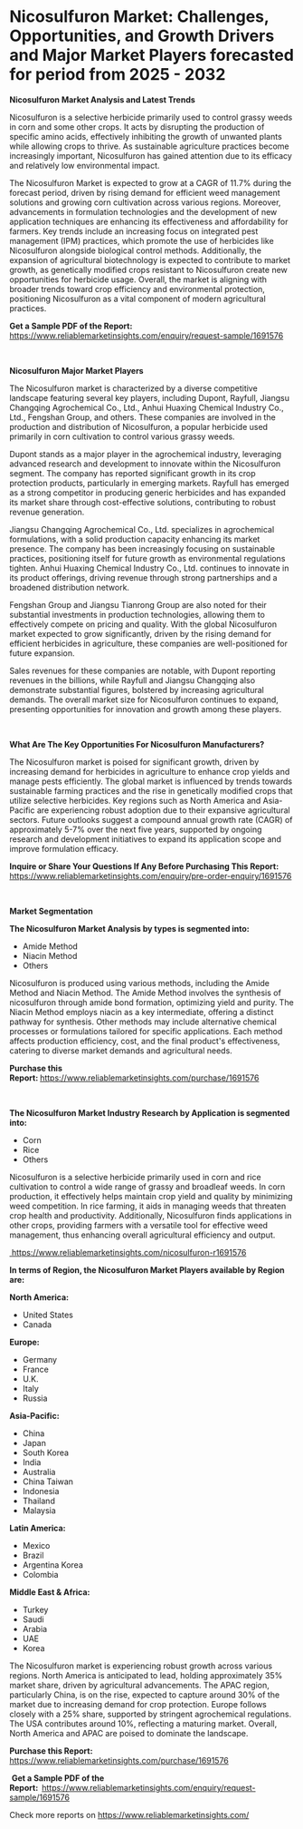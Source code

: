 <p><h1>Nicosulfuron Market: Challenges, Opportunities, and Growth Drivers and Major Market Players forecasted for period from 2025 - 2032</h1></p><p><strong>Nicosulfuron Market Analysis and Latest Trends</strong></p>
<p><p>Nicosulfuron is a selective herbicide primarily used to control grassy weeds in corn and some other crops. It acts by disrupting the production of specific amino acids, effectively inhibiting the growth of unwanted plants while allowing crops to thrive. As sustainable agriculture practices become increasingly important, Nicosulfuron has gained attention due to its efficacy and relatively low environmental impact.</p><p>The Nicosulfuron Market is expected to grow at a CAGR of 11.7% during the forecast period, driven by rising demand for efficient weed management solutions and growing corn cultivation across various regions. Moreover, advancements in formulation technologies and the development of new application techniques are enhancing its effectiveness and affordability for farmers. Key trends include an increasing focus on integrated pest management (IPM) practices, which promote the use of herbicides like Nicosulfuron alongside biological control methods. Additionally, the expansion of agricultural biotechnology is expected to contribute to market growth, as genetically modified crops resistant to Nicosulfuron create new opportunities for herbicide usage. Overall, the market is aligning with broader trends toward crop efficiency and environmental protection, positioning Nicosulfuron as a vital component of modern agricultural practices.</p></p>
<p><strong>Get a Sample PDF of the Report:&nbsp;</strong> <a href="https://www.reliablemarketinsights.com/enquiry/request-sample/1691576?utm_campaign=1789&utm_medium=2&utm_source=Github&utm_content=ia&utm_term=07012025&utm_id=nicosulfuron">https://www.reliablemarketinsights.com/enquiry/request-sample/1691576</a></p>
<p>&nbsp;</p>
<p><strong>Nicosulfuron Major Market Players</strong></p>
<p><p>The Nicosulfuron market is characterized by a diverse competitive landscape featuring several key players, including Dupont, Rayfull, Jiangsu Changqing Agrochemical Co., Ltd., Anhui Huaxing Chemical Industry Co., Ltd., Fengshan Group, and others. These companies are involved in the production and distribution of Nicosulfuron, a popular herbicide used primarily in corn cultivation to control various grassy weeds.</p><p>Dupont stands as a major player in the agrochemical industry, leveraging advanced research and development to innovate within the Nicosulfuron segment. The company has reported significant growth in its crop protection products, particularly in emerging markets. Rayfull has emerged as a strong competitor in producing generic herbicides and has expanded its market share through cost-effective solutions, contributing to robust revenue generation.</p><p>Jiangsu Changqing Agrochemical Co., Ltd. specializes in agrochemical formulations, with a solid production capacity enhancing its market presence. The company has been increasingly focusing on sustainable practices, positioning itself for future growth as environmental regulations tighten. Anhui Huaxing Chemical Industry Co., Ltd. continues to innovate in its product offerings, driving revenue through strong partnerships and a broadened distribution network.</p><p>Fengshan Group and Jiangsu Tianrong Group are also noted for their substantial investments in production technologies, allowing them to effectively compete on pricing and quality. With the global Nicosulfuron market expected to grow significantly, driven by the rising demand for efficient herbicides in agriculture, these companies are well-positioned for future expansion.</p><p>Sales revenues for these companies are notable, with Dupont reporting revenues in the billions, while Rayfull and Jiangsu Changqing also demonstrate substantial figures, bolstered by increasing agricultural demands. The overall market size for Nicosulfuron continues to expand, presenting opportunities for innovation and growth among these players.</p></p>
<p>&nbsp;</p>
<p><strong>What Are The Key Opportunities For Nicosulfuron Manufacturers?</strong></p>
<p><p>The Nicosulfuron market is poised for significant growth, driven by increasing demand for herbicides in agriculture to enhance crop yields and manage pests efficiently. The global market is influenced by trends towards sustainable farming practices and the rise in genetically modified crops that utilize selective herbicides. Key regions such as North America and Asia-Pacific are experiencing robust adoption due to their expansive agricultural sectors. Future outlooks suggest a compound annual growth rate (CAGR) of approximately 5-7% over the next five years, supported by ongoing research and development initiatives to expand its application scope and improve formulation efficacy.</p></p>
<p><strong>Inquire or Share Your Questions If Any Before Purchasing This Report:</strong> <a href="https://www.reliablemarketinsights.com/enquiry/pre-order-enquiry/1691576?utm_campaign=1789&utm_medium=2&utm_source=Github&utm_content=ia&utm_term=07012025&utm_id=nicosulfuron">https://www.reliablemarketinsights.com/enquiry/pre-order-enquiry/1691576</a></p>
<p>&nbsp;</p>
<p><strong>Market Segmentation</strong></p>
<p><strong>The Nicosulfuron Market Analysis by types is segmented into:</strong></p>
<p><ul><li>Amide Method</li><li>Niacin Method</li><li>Others</li></ul></p>
<p><p>Nicosulfuron is produced using various methods, including the Amide Method and Niacin Method. The Amide Method involves the synthesis of nicosulfuron through amide bond formation, optimizing yield and purity. The Niacin Method employs niacin as a key intermediate, offering a distinct pathway for synthesis. Other methods may include alternative chemical processes or formulations tailored for specific applications. Each method affects production efficiency, cost, and the final product's effectiveness, catering to diverse market demands and agricultural needs.</p></p>
<p><strong>Purchase this Report:&nbsp;</strong><a href="https://www.reliablemarketinsights.com/purchase/1691576?utm_campaign=1789&utm_medium=2&utm_source=Github&utm_content=ia&utm_term=07012025&utm_id=nicosulfuron">https://www.reliablemarketinsights.com/purchase/1691576</a></p>
<p>&nbsp;</p>
<p><strong>The Nicosulfuron Market Industry Research by Application is segmented into:</strong></p>
<p><ul><li>Corn</li><li>Rice</li><li>Others</li></ul></p>
<p><p>Nicosulfuron is a selective herbicide primarily used in corn and rice cultivation to control a wide range of grassy and broadleaf weeds. In corn production, it effectively helps maintain crop yield and quality by minimizing weed competition. In rice farming, it aids in managing weeds that threaten crop health and productivity. Additionally, Nicosulfuron finds applications in other crops, providing farmers with a versatile tool for effective weed management, thus enhancing overall agricultural efficiency and output.</p></p>
<p><a href="https://www.reliablemarketinsights.com/nicosulfuron-r1691576?utm_campaign=1789&utm_medium=2&utm_source=Github&utm_content=ia&utm_term=07012025&utm_id=nicosulfuron">&nbsp;https://www.reliablemarketinsights.com/nicosulfuron-r1691576</a></p>
<p><strong>In terms of Region, the Nicosulfuron Market Players available by Region are:</strong></p>
<p>
    <p> <strong> North America: </strong>
        <ul>
            <li>United States</li>
            <li>Canada</li>
        </ul>
        </p> 
    <p> <strong> Europe: </strong>
        <ul>
            <li>Germany</li>
            <li>France</li>
            <li>U.K.</li>
            <li>Italy</li>
            <li>Russia</li>
        </ul>
        </p> 
    <p> <strong> Asia-Pacific: </strong>
        <ul>
            <li>China</li>
            <li>Japan</li>
            <li>South Korea</li>
            <li>India</li>
            <li>Australia</li>
            <li>China Taiwan</li>
            <li>Indonesia</li>
            <li>Thailand</li>
            <li>Malaysia</li>
        </ul>
        </p> 
    <p> <strong> Latin America: </strong>
        <ul>
            <li>Mexico</li>
            <li>Brazil</li>
            <li>Argentina Korea</li>
            <li>Colombia</li>
        </ul>
        </p> 
    <p> <strong> Middle East & Africa: </strong>
        <ul>
            <li>Turkey</li>
            <li>Saudi</li>
            <li>Arabia</li>
            <li>UAE</li>
            <li>Korea</li>
        </ul>
    </p>
    </p>
<p><p>The Nicosulfuron market is experiencing robust growth across various regions. North America is anticipated to lead, holding approximately 35% market share, driven by agricultural advancements. The APAC region, particularly China, is on the rise, expected to capture around 30% of the market due to increasing demand for crop protection. Europe follows closely with a 25% share, supported by stringent agrochemical regulations. The USA contributes around 10%, reflecting a maturing market. Overall, North America and APAC are poised to dominate the landscape.</p></p>
<p><strong>Purchase this Report: </strong><a href="https://www.reliablemarketinsights.com/purchase/1691576?utm_campaign=1789&utm_medium=2&utm_source=Github&utm_content=ia&utm_term=07012025&utm_id=nicosulfuron">https://www.reliablemarketinsights.com/purchase/1691576</a></p>
<p>&nbsp;<strong>Get a Sample PDF of the Report:&nbsp;&nbsp;</strong><a href="https://www.reliablemarketinsights.com/enquiry/request-sample/1691576?utm_campaign=1789&utm_medium=2&utm_source=Github&utm_content=ia&utm_term=07012025&utm_id=nicosulfuron">https://www.reliablemarketinsights.com/enquiry/request-sample/1691576</a></p>
<p><strong></strong></p>
<p>Check more reports on <a href="https://www.reliablemarketinsights.com/?utm_campaign=1789&utm_medium=2&utm_source=Github&utm_content=ia&utm_term=07012025&utm_id=nicosulfuron">https://www.reliablemarketinsights.com/</a></p>
